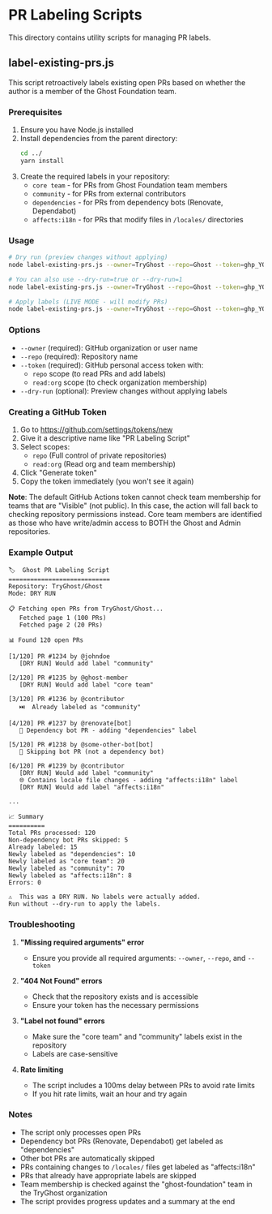 # PR Labeling Scripts

This directory contains utility scripts for managing PR labels.

## label-existing-prs.js

This script retroactively labels existing open PRs based on whether the author is a member of the Ghost Foundation team.

### Prerequisites

1. Ensure you have Node.js installed
2. Install dependencies from the parent directory:
   ```bash
   cd ../
   yarn install
   ```
3. Create the required labels in your repository:
   - `core team` - for PRs from Ghost Foundation team members
   - `community` - for PRs from external contributors
   - `dependencies` - for PRs from dependency bots (Renovate, Dependabot)
   - `affects:i18n` - for PRs that modify files in `/locales/` directories

### Usage

```bash
# Dry run (preview changes without applying)
node label-existing-prs.js --owner=TryGhost --repo=Ghost --token=ghp_YOUR_TOKEN --dry-run

# You can also use --dry-run=true or --dry-run=1
node label-existing-prs.js --owner=TryGhost --repo=Ghost --token=ghp_YOUR_TOKEN --dry-run=true

# Apply labels (LIVE MODE - will modify PRs)
node label-existing-prs.js --owner=TryGhost --repo=Ghost --token=ghp_YOUR_TOKEN
```

### Options

- `--owner` (required): GitHub organization or user name
- `--repo` (required): Repository name
- `--token` (required): GitHub personal access token with:
  - `repo` scope (to read PRs and add labels)
  - `read:org` scope (to check organization membership)
- `--dry-run` (optional): Preview changes without applying labels

### Creating a GitHub Token

1. Go to https://github.com/settings/tokens/new
2. Give it a descriptive name like "PR Labeling Script"
3. Select scopes:
   - `repo` (Full control of private repositories)
   - `read:org` (Read org and team membership)
4. Click "Generate token"
5. Copy the token immediately (you won't see it again)

**Note**: The default GitHub Actions token cannot check team membership for teams that are "Visible" (not public). In this case, the action will fall back to checking repository permissions instead. Core team members are identified as those who have write/admin access to BOTH the Ghost and Admin repositories.

### Example Output

```
🏷️  Ghost PR Labeling Script
============================
Repository: TryGhost/Ghost
Mode: DRY RUN

📋 Fetching open PRs from TryGhost/Ghost...
   Fetched page 1 (100 PRs)
   Fetched page 2 (20 PRs)

📊 Found 120 open PRs

[1/120] PR #1234 by @johndoe
   [DRY RUN] Would add label "community"

[2/120] PR #1235 by @ghost-member
   [DRY RUN] Would add label "core team"

[3/120] PR #1236 by @contributor
   ⏭️  Already labeled as "community"

[4/120] PR #1237 by @renovate[bot]
   🤖 Dependency bot PR - adding "dependencies" label

[5/120] PR #1238 by @some-other-bot[bot]
   🤖 Skipping bot PR (not a dependency bot)

[6/120] PR #1239 by @contributor
   [DRY RUN] Would add label "community"
   🌐 Contains locale file changes - adding "affects:i18n" label
   [DRY RUN] Would add label "affects:i18n"

...

📈 Summary
==========
Total PRs processed: 120
Non-dependency bot PRs skipped: 5
Already labeled: 15
Newly labeled as "dependencies": 10
Newly labeled as "core team": 20
Newly labeled as "community": 70
Newly labeled as "affects:i18n": 8
Errors: 0

⚠️  This was a DRY RUN. No labels were actually added.
Run without --dry-run to apply the labels.
```

### Troubleshooting

1. **"Missing required arguments" error**
   - Ensure you provide all required arguments: `--owner`, `--repo`, and `--token`

2. **"404 Not Found" errors**
   - Check that the repository exists and is accessible
   - Ensure your token has the necessary permissions

3. **"Label not found" errors**
   - Make sure the "core team" and "community" labels exist in the repository
   - Labels are case-sensitive

4. **Rate limiting**
   - The script includes a 100ms delay between PRs to avoid rate limits
   - If you hit rate limits, wait an hour and try again

### Notes

- The script only processes open PRs
- Dependency bot PRs (Renovate, Dependabot) get labeled as "dependencies"
- Other bot PRs are automatically skipped
- PRs containing changes to `/locales/` files get labeled as "affects:i18n"
- PRs that already have appropriate labels are skipped
- Team membership is checked against the "ghost-foundation" team in the TryGhost organization
- The script provides progress updates and a summary at the end
